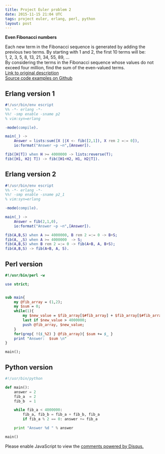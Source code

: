```yaml
---
title: Project Euler problem 2
date: 2015-11-15 21:04 UTC
tags: project euler, erlang, perl, python
layout: post
---
```

<b>Even Fibonacci numbers</b>

Each new term in the Fibonacci sequence is generated by adding the previous two terms. By starting with 1 and 2, the first 10 terms will be:<br/>
1, 2, 3, 5, 8, 13, 21, 34, 55, 89, ... <br/>
By considering the terms in the Fibonacci sequence whose values do not exceed four million, find the sum of the even-valued terms.<br/>
[Link to original description](https://projecteuler.net/problem=2)<br/>
[Source code examples on Github](https://github.com/mijkenator/pr_euler/tree/master/p2)



## Erlang version 1
```erlang
#!/usr/bin/env escript
%% -*- erlang -*-
%%! -smp enable -sname p2
% vim:syn=erlang

-mode(compile).

main(_) ->
    Answer = lists:sum([X ||X <- fib([2,1]), X rem 2 =:= 0]),
    io:format("Answer ~p ~n",[Answer]).

fib([H|T]) when H >= 4000000 -> lists:reverse(T);    
fib([H1, H2| T]) -> fib([H1+H2, H1, H2|T]).

```

## Erlang version 2
```erlang
#!/usr/bin/env escript
%% -*- erlang -*-
%%! -smp enable -sname p2_1
% vim:syn=erlang

-mode(compile).

main(_) ->
    Answer = fib(2,1,0),
    io:format("Answer ~p ~n",[Answer]).

fib(A,B,S) when A >= 4000000, B rem 2 =:= 0 -> B+S;
fib(A,_,S) when A >= 4000000  -> S;
fib(A,B,S) when B rem 2 =:= 0 -> fib(A+B, A, B+S);
fib(A,B,S) -> fib(A+B, A, S).

```

## Perl version
```perl
#!/usr/bin/perl -w

use strict;


sub main{
    my @fib_array = (1,2);
    my $sum = 0;
    while(1){
        my $new_value = $fib_array[$#fib_array] + $fib_array[$#fib_array-1];
        last if $new_value > 4000000;
        push @fib_array, $new_value;
    }
    for(grep{ !($_%2) } @fib_array){ $sum += $_ }
    print "Answer:  $sum \n"
}

main();

```

## Python version
```python
#!/usr/bin/python

def main():
    answer = 2
    fib_a  = 2
    fib_b  = 1

    while fib_a < 4000000:
        fib_a, fib_b = fib_a + fib_b, fib_a
        if fib_a % 2 == 0: answer += fib_a 

    print "Answer %d " % answer

main()

```


<div id="disqus_thread"></div>
<script>
/**
* RECOMMENDED CONFIGURATION VARIABLES: EDIT AND UNCOMMENT THE SECTION BELOW TO INSERT DYNAMIC VALUES FROM YOUR PLATFORM OR CMS.
* LEARN WHY DEFINING THESE VARIABLES IS IMPORTANT: https://disqus.com/admin/universalcode/#configuration-variables
*/
/*
var disqus_config = function () {
    this.page.url = '/2015/11/15/project-euler-problem-2/'; // Replace PAGE_URL with your page's canonical URL variable
    this.page.identifier = 'pep2'; // Replace PAGE_IDENTIFIER with your page's unique identifier variable
};
*/
(function() { // DON'T EDIT BELOW THIS LINE
var d = document, s = d.createElement('script');

s.src = '//mijkenator.disqus.com/embed.js';

s.setAttribute('data-timestamp', +new Date());
(d.head || d.body).appendChild(s);
})();
</script>
<noscript>Please enable JavaScript to view the <a href="https://disqus.com/?ref_noscript" rel="nofollow">comments powered by Disqus.</a></noscript>
